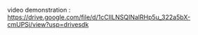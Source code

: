 video demonstration :
https://drive.google.com/file/d/1cCIlLNSQINalRHp5u_322a5bX-cmUPSj/view?usp=drivesdk
